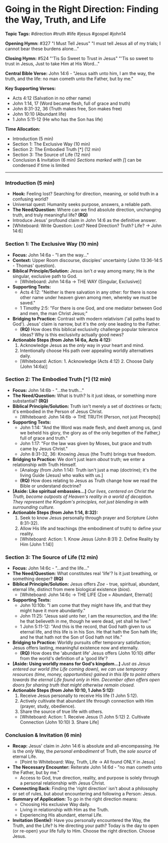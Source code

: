 # Going in the Right Direction: Finding the Way, Truth, and Life

**Topic Tags:** #direction #truth #life #jesus #gospel #john14

**Opening Hymn:** #327 "I Must Tell Jesus" "I must tell Jesus all of my trials;
I cannot bear these burdens alone..."

**Closing Hymn:** #524 "'Tis So Sweet to Trust in Jesus" "'Tis so sweet to trust
in Jesus, Just to take Him at His Word..."

**Central Bible Verse:** John 14:6 - "Jesus saith unto him, I am the way, the
truth, and the life: no man cometh unto the Father, but by me."

**Key Supporting Verses:**

- Acts 4:12 (Salvation in no other name)
- John 1:14, 17 (Word became flesh, full of grace and truth)
- John 8:31-32, 36 (Truth makes free, Son makes free)
- John 10:10 (Abundant life)
- 1 John 5:11-12 (He who has the Son has life)

**Time Allocation:**

- Introduction (5 min)
- Section 1: The Exclusive Way (10 min)
- Section 2: The Embodied Truth [*] (12 min)
- Section 3: The Source of Life (12 min)
- Conclusion & Invitation (6 min) _Sections marked with [_] can be condensed if
  time is limited

---

### Introduction (5 min)

- **Hook:** Feeling lost? Searching for direction, meaning, or solid truth in a
  confusing world?
- Universal quest: Humanity seeks purpose, answers, a reliable path.
- **The Need/Question:** Where can we find absolute direction, unchanging truth,
  and truly meaningful life? **(RQ)**
- Introduce Jesus' profound claim in John 14:6 as the definitive answer.
- [Whiteboard: Write Question: Lost? Need Direction? Truth? Life? -> John 14:6]

### Section 1: The Exclusive Way (10 min)

- **Focus:** John 14:6a - "I am the way..."
- **Context:** Upper Room discourse, disciples' uncertainty (John 13:36-14:5 -
  Thomas' question).
- **Biblical Principle/Solution:** Jesus isn't _a_ way among many; He is _the_
  singular, exclusive path to God.
  - [Whiteboard: John 14:6a -> THE WAY (Singular, Exclusive)]
- **Supporting Texts:**
  - Acts 4:12: "Neither is there salvation in any other: for there is none other
    name under heaven given among men, whereby we must be saved."
  - 1 Timothy 2:5: "For there is one God, and one mediator between God and men,
    the man Christ Jesus;"
- **Bridging to Practice:** Contrast with modern relativism ('all paths lead to
  God'). Jesus' claim is narrow, but it's the _only_ one leading to the Father.
  - **(RQ)** How does this biblical exclusivity challenge popular tolerance
    ideas? Why is this exclusivity actually good news?
- **Actionable Steps (from John 14:6a, Acts 4:12):**
  1.  Acknowledge Jesus as the _only_ way in your heart and mind.
  2.  Intentionally choose His path over appealing worldly alternatives daily.
  - [Whiteboard: Action: 1. Acknowledge (Acts 4:12) 2. Choose Daily (John
    14:6a)]

### Section 2: The Embodied Truth [*] (12 min)

- **Focus:** John 14:6b - "...the truth..."
- **The Need/Question:** What is truth? Is it just ideas, or something more
  substantial? **(RQ)**
- **Biblical Principle/Solution:** Truth isn't merely a set of doctrines or
  facts; it's embodied in the Person of Jesus Christ.
  - [Whiteboard: John 14:6b -> THE TRUTH (Person, not just Precepts)]
- **Supporting Texts:**
  - John 1:14: "And the Word was made flesh, and dwelt among us, (and we beheld
    his glory, the glory as of the only begotten of the Father,) full of grace
    and truth."
  - John 1:17: "For the law was given by Moses, but grace and truth came by
    Jesus Christ."
  - John 8:31-32, 36: Knowing Jesus (the Truth) brings true freedom.
- **Bridging to Practice:** We don't just learn _about_ truth; we enter a
  relationship _with_ Truth Himself.
  - [Analogy (from John 1:14): Truth isn't just a map (doctrine); it's the
    living Guide (Jesus) who walks with us.]
  - **(RQ)** How does relating to Jesus as Truth change how we read the Bible or
    understand doctrine?
- **[Aside: Like spiritual embassies...]** _Our lives, centered on Christ the
  Truth, become outposts of Heaven's reality in a world of deception. They
  represent the Kingdom's principles, not just blending in with surrounding
  culture._
- **Actionable Steps (from John 1:14, 8:32):**
  1.  Seek to know Jesus personally through prayer and Scripture (John 8:31-32).
  2.  Allow His life and teachings (the embodiment of truth) to define your
      reality.
  - [Whiteboard: Action: 1. Know Jesus (John 8:31) 2. Define Reality by Him
    (John 1:14)]

### Section 3: The Source of Life (12 min)

- **Focus:** John 14:6c - "...and the life..."
- **The Need/Question:** What constitutes real 'life'? Is it just breathing, or
  something deeper? **(RQ)**
- **Biblical Principle/Solution:** Jesus offers _Zoe_ - true, spiritual,
  abundant, eternal life, distinct from mere biological existence (_bios_).
  - [Whiteboard: John 14:6c -> THE LIFE (Zoe = Abundant, Eternal)]
- **Supporting Texts:**
  - John 10:10b: "I am come that they might have life, and that they might have
    it more abundantly."
  - John 11:25: "Jesus said unto her, I am the resurrection, and the life: he
    that believeth in me, though he were dead, yet shall he live:"
  - 1 John 5:11-12: "And this is the record, that God hath given to us eternal
    life, and this life is in his Son. He that hath the Son hath life; and he
    that hath not the Son of God hath not life."
- **Bridging to Practice:** Worldly pursuits offer temporary satisfaction; Jesus
  offers lasting, meaningful existence now and eternally.
  - **(RQ)** How does the 'abundant life' Jesus offers (John 10:10) differ from
    the world's definition of a 'good life'?
- **[Aside: Using worldly means for God's kingdom...]** _Just as Jesus entered
  our world (the Life coming down), we can use temporary resources (time, money,
  opportunities) gained in this life to point others towards the eternal Life
  found only in Him. December often offers open doors for sharing truth that
  might otherwise remain closed._
- **Actionable Steps (from John 10:10, 1 John 5:12):**
  1.  Receive Jesus personally to receive His life (1 John 5:12).
  2.  Actively cultivate that abundant life through connection with Him (prayer,
      study, obedience).
  3.  Share the source of true life with others.
  - [Whiteboard: Action: 1. Receive Jesus (1 John 5:12) 2. Cultivate Connection
    (John 10:10) 3. Share Life]

### Conclusion & Invitation (6 min)

- **Recap:** Jesus' claim in John 14:6 is absolute and all-encompassing. He is
  the _only_ Way, the _personal embodiment_ of Truth, the _sole source_ of
  eternal Life.
  - [Point to Whiteboard: Way, Truth, Life -> All found ONLY in Jesus]
- **The Necessary Encounter:** Reiterate John 14:6d - "no man cometh unto the
  Father, but by me."
  - Access to God, true direction, reality, and purpose is solely through a
    personal relationship with Jesus Christ.
- **Connecting Back:** Finding the 'right direction' isn't about a philosophy or
  set of rules, but about encountering and following a Person: Jesus.
- **Summary of Application:** To go in the right direction means:
  - Choosing His exclusive Way daily.
  - Living in relationship with Him as the Truth.
  - Experiencing His abundant, eternal Life.
- **Invitation (Gentle):** Have you personally encountered the Way, the Truth,
  and the Life? Is He directing your path? Today is the day to open (or re-open)
  your life fully to Him. Choose the right direction. Choose Jesus.
